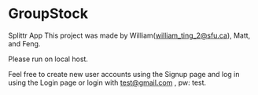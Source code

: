 # GroupStock

Splittr App
This project was made by William(william_ting_2@sfu.ca), Matt, and Feng.

Please run on local host.

Feel free to create new user accounts using the Signup page and log in using the Login page or login with test@gmail.com , pw: test.
